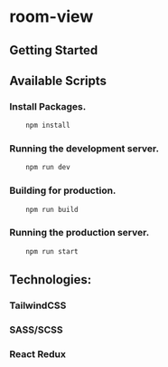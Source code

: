 # room-view


## Getting Started



## Available Scripts

### Install Packages.

```bash
    npm install
```

### Running the development server.

```bash
    npm run dev
```

### Building for production.

```bash
    npm run build
```

### Running the production server.

```bash
    npm run start
```

## Technologies:

### **TailwindCSS**
### **SASS/SCSS**
### **React Redux**
